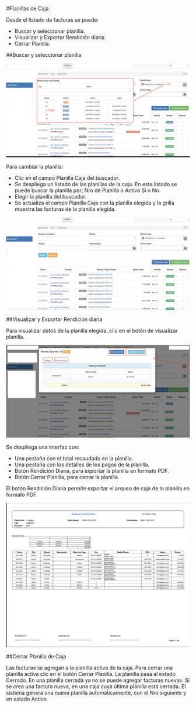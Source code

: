 #Planillas de Caja

Desde el listado de facturas se puede:

- Buscar y seleccionar planilla.
- Visualizar y Exportar Rendición diaria.
- Cerrar Planilla.

##Buscar y seleccionar planilla

![Buscar Planilla](img/buscar_planilla.png)

Para cambiar la planilla:

 - Clic en el campo Planilla Caja del buscador.
 - Se despliega un listado de las planillas de la caja. En este listado se puede buscar la planilla por; Nro de Planilla o Activo Si o No.
 - Elegir la planilla del buscador.
 - Se actualiza el campo Planilla Caja con la planilla elegida y la grilla muestra las facturas de la planilla elegida.

![Planilla Elegida](img/planilla_elegida.png)

##Visualizar y Exportar Rendición diaria

Para visualizar datos de la planilla elegida, clic en el botón de visualizar planilla.

![Visualizar Planilla](img/visualizar_planilla.png)

Se despliega una interfaz con:

- Una pestaña con el total recaudado en la planilla.
- Una pestaña con los detalles de los pagos de la planilla.
- Botón Rendición Diaria, para exportar la planilla en formato PDF.
- Botón Cerrar Planilla, para cerrar la planilla.

El botón Rendición Diaria permite exportar el arqueo de caja de la planilla en formato PDF.

![Planilla Pdf](img/pdf_planilla.png)

##Cerrar Planilla de Caja

Las facturas se agregan a la planilla activa de la caja. Para cerrar una planilla activa
clic en el botón Cerrar Planilla. La planilla pasa al estado Cerrado. 
En una planilla cerrada ya no se puede agregar facturas nuevas.
Si se crea una factura nueva, en una caja cuya última planilla está cerrada. El sistema genera una nueva
planilla automáticamente, con el Nro siguiente y en estado Activo.
